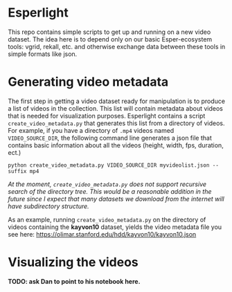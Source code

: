 # Esperlight

This repo contains simple scripts to get up and running on a new video dataset.  The idea here is to depend only on our basic Esper-ecosystem tools: vgrid, rekall, etc.  and otherwise exchange data between these tools in simple formats like json.

# Generating video metadata

The first step in getting a video dataset ready for manipulation is to produce a list of videos in the collection.  This list will contain metadata about videos that is needed for visualization purposes.  Esperlight contains a script `create_video_metadata.py` that generates this list from a directory of videos.  For example, if you have a directory of `.mp4` videos named `VIDEO_SOURCE_DIR`, the following command line generates a json file that contains basic information about all the videos (height, width, fps, duration, ect.)

    python create_video_metadata.py VIDEO_SOURCE_DIR myvideolist.json --suffix mp4

_At the moment, `create_video_metadata.py` does not support recursive search of the directory tree.  This would be a reasonable addition in the future since I expect that many datasets we download from the internet will have subdirectory structure._

As an example, running `create_video_metadata.py` on the directory of videos containing the __kayvon10__ dataset, yields the video metadata file you see here: <https://olimar.stanford.edu/hdd/kayvon10/kayvon10.json>

# Visualizing the videos

__TODO: ask Dan to point to his notebook here.__ 
